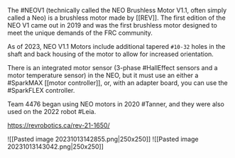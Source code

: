The #NEOV1 (technically called the NEO Brushless Motor V1.1, often simply called a Neo) is a brushless motor made by [[REV]]. The first edition of the NEO V1 came out in 2019 and was the first brushless motor designed to meet the unique demands of the FRC community.

As of 2023, NEO V1.1 Motors include additional tapered `#10-32` holes in the shaft and back housing of the motor to allow for increased orientation.

There is an integrated motor sensor (3-phase #HallEffect sensors and a motor temperature sensor) in the NEO, but it must use an either a #SparkMAX [[motor controller]], or, with an adapter board, you can use the #SparkFLEX controller.

Team 4476 began using NEO motors in 2020 #Tanner, and they were also used on the 2022 robot #Leia. 

https://revrobotics.ca/rev-21-1650/

![[Pasted image 20231013142855.png|250x250]]
![[Pasted image 20231013143042.png|250x250]]